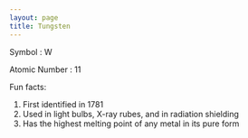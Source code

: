 ```yaml
---
layout: page
title: Tungsten
---
```


Symbol : W

Atomic Number : 11

Fun facts:

1. First identified in 1781
2. Used in light bulbs, X-ray rubes, and in radiation shielding
3. Has the highest melting point of any metal in its pure form